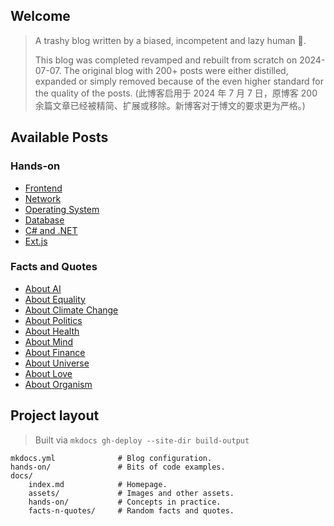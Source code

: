 ## Welcome

> A trashy blog written by a biased, incompetent and lazy human 🤣.
>
> This blog was completed revamped and rebuilt from scratch on 2024-07-07. The original blog with 200+ posts were either distilled, expanded or simply removed because of the even higher standard for the quality of the posts. (此博客启用于 2024 年 7 月 7 日，原博客 200 余篇文章已经被精简、扩展或移除。新博客对于博文的要求更为严格。)

## Available Posts

### Hands-on

- [Frontend](./hands-on/core-frontend.md)
- [Network](./hands-on/core-network.md)
- [Operating System](./hands-on/core-operatingsystem.md)
- [Database](./hands-on/core-database.md)
- [C# and .NET](./hands-on/core-csharp-n-dotnet.md)
- [Ext.js](./hands-on/random-extjs-overview.md)

### Facts and Quotes

- [About AI](./facts-n-quotes/facts-n-quotes-about-AI.md)
- [About Equality](./facts-n-quotes/facts-n-quotes-about-equality.md)
- [About Climate Change](./facts-n-quotes/facts-n-quotes-about-climate-change.md)
- [About Politics](./facts-n-quotes/facts-n-quotes-about-politics.md)
- [About Health](./facts-n-quotes/facts-n-quotes-about-health.md)
- [About Mind](./facts-n-quotes/facts-n-quotes-about-mind.md)
- [About Finance](./facts-n-quotes/facts-n-quotes-about-finance.md)
- [About Universe](./facts-n-quotes/facts-n-quotes-about-universe.md)
- [About Love](./facts-n-quotes/facts-n-quotes-about-love.md)
- [About Organism](./facts-n-quotes/facts-n-quotes-about-organism.md)

## Project layout

> Built via `mkdocs gh-deploy --site-dir build-output`

    mkdocs.yml              # Blog configuration.
    hands-on/               # Bits of code examples.
    docs/
        index.md            # Homepage.
        assets/             # Images and other assets.
        hands-on/           # Concepts in practice.
        facts-n-quotes/     # Random facts and quotes.

